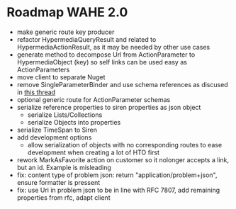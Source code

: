 # Roadmap WAHE 2.0

- make generic route key producer
- refactor HypermediaQueryResult and related to HypermediaActionResult, as it may be needed by other use cases
- generate method to decompose Url from ActionParameter to HypermediaObject (key) so self links can be used easy as ActionParameters
- move client to separate Nuget
- remove SingleParameterBinder and use schema references as discused in [this thread](https://github.com/kevinswiber/siren/issues/84)
- optional generic route for ActionParameter schemas
- serialize reference properties to siren properties as json object
	- serialize Lists/Collections
	- serialize Objects into properties
- serialize TimeSpan to Siren
- add development options
	- allow serialization of objects with no corresponding routes to ease development when creating a lot of HTO first
- rework MarkAsFavorite action on customer so it nolonger accepts a link, but an id. Example is misleading
- fix: content type of problem json: return "application/problem+json", ensure formatter is pressent
- fix: use Uri in problem json to be in line with RFC 7807, add remaining properties from rfc, adapt client
